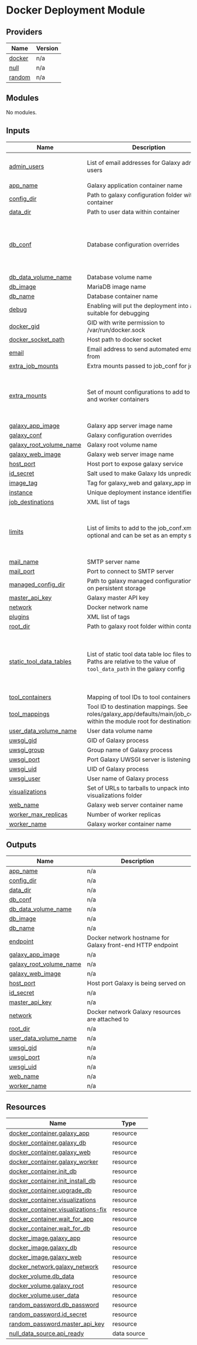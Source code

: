 # Docker Deployment Module
<!-- BEGIN_TF_DOCS -->
## Providers

| Name | Version |
|------|---------|
| <a name="provider_docker"></a> [docker](#provider\_docker) | n/a |
| <a name="provider_null"></a> [null](#provider\_null) | n/a |
| <a name="provider_random"></a> [random](#provider\_random) | n/a |

## Modules

No modules.

## Inputs

| Name | Description | Type | Default | Required |
|------|-------------|------|---------|:--------:|
| <a name="input_admin_users"></a> [admin\_users](#input\_admin\_users) | List of email addresses for Galaxy admin users | `set(string)` | <pre>[<br>  "admin@brinkmanlab.ca"<br>]</pre> | no |
| <a name="input_app_name"></a> [app\_name](#input\_app\_name) | Galaxy application container name | `string` | `null` | no |
| <a name="input_config_dir"></a> [config\_dir](#input\_config\_dir) | Path to galaxy configuration folder within container | `string` | `null` | no |
| <a name="input_data_dir"></a> [data\_dir](#input\_data\_dir) | Path to user data within container | `string` | `null` | no |
| <a name="input_db_conf"></a> [db\_conf](#input\_db\_conf) | Database configuration overrides | <pre>object({<br>    scheme = string<br>    host   = string<br>    name   = string<br>    user   = string<br>    pass   = string<br>  })</pre> | `null` | no |
| <a name="input_db_data_volume_name"></a> [db\_data\_volume\_name](#input\_db\_data\_volume\_name) | Database volume name | `string` | `null` | no |
| <a name="input_db_image"></a> [db\_image](#input\_db\_image) | MariaDB image name | `string` | `null` | no |
| <a name="input_db_name"></a> [db\_name](#input\_db\_name) | Database container name | `string` | `null` | no |
| <a name="input_debug"></a> [debug](#input\_debug) | Enabling will put the deployment into a mode suitable for debugging | `bool` | `false` | no |
| <a name="input_docker_gid"></a> [docker\_gid](#input\_docker\_gid) | GID with write permission to /var/run/docker.sock | `number` | n/a | yes |
| <a name="input_docker_socket_path"></a> [docker\_socket\_path](#input\_docker\_socket\_path) | Host path to docker socket | `string` | `"/var/run/docker.sock"` | no |
| <a name="input_email"></a> [email](#input\_email) | Email address to send automated emails from | `string` | n/a | yes |
| <a name="input_extra_job_mounts"></a> [extra\_job\_mounts](#input\_extra\_job\_mounts) | Extra mounts passed to job\_conf for jobs | `set(string)` | `[]` | no |
| <a name="input_extra_mounts"></a> [extra\_mounts](#input\_extra\_mounts) | Set of mount configurations to add to app and worker containers | <pre>set(object({<br>    source    = string<br>    target    = string<br>    type      = string<br>    read_only = bool<br>  }))</pre> | `[]` | no |
| <a name="input_galaxy_app_image"></a> [galaxy\_app\_image](#input\_galaxy\_app\_image) | Galaxy app server image name | `string` | `null` | no |
| <a name="input_galaxy_conf"></a> [galaxy\_conf](#input\_galaxy\_conf) | Galaxy configuration overrides | `map(string)` | `{}` | no |
| <a name="input_galaxy_root_volume_name"></a> [galaxy\_root\_volume\_name](#input\_galaxy\_root\_volume\_name) | Galaxy root volume name | `string` | `null` | no |
| <a name="input_galaxy_web_image"></a> [galaxy\_web\_image](#input\_galaxy\_web\_image) | Galaxy web server image name | `string` | `null` | no |
| <a name="input_host_port"></a> [host\_port](#input\_host\_port) | Host port to expose galaxy service | `number` | `null` | no |
| <a name="input_id_secret"></a> [id\_secret](#input\_id\_secret) | Salt used to make Galaxy Ids unpredictable | `string` | `""` | no |
| <a name="input_image_tag"></a> [image\_tag](#input\_image\_tag) | Tag for galaxy\_web and galaxy\_app image | `string` | `"latest"` | no |
| <a name="input_instance"></a> [instance](#input\_instance) | Unique deployment instance identifier | `string` | `""` | no |
| <a name="input_job_destinations"></a> [job\_destinations](#input\_job\_destinations) | XML list of <destination> tags | `string` | `""` | no |
| <a name="input_limits"></a> [limits](#input\_limits) | List of limits to add to the job\_conf.xml. id is optional and can be set as an empty string. | <pre>list(object({<br>    type  = string<br>    tag   = string<br>    value = string<br>    id    = string<br>  }))</pre> | `[]` | no |
| <a name="input_mail_name"></a> [mail\_name](#input\_mail\_name) | SMTP server name | `string` | `"mail"` | no |
| <a name="input_mail_port"></a> [mail\_port](#input\_mail\_port) | Port to connect to SMTP server | `number` | `587` | no |
| <a name="input_managed_config_dir"></a> [managed\_config\_dir](#input\_managed\_config\_dir) | Path to galaxy managed configuration folder on persistent storage | `string` | `null` | no |
| <a name="input_master_api_key"></a> [master\_api\_key](#input\_master\_api\_key) | Galaxy master API key | `string` | `""` | no |
| <a name="input_network"></a> [network](#input\_network) | Docker network name | `string` | `""` | no |
| <a name="input_plugins"></a> [plugins](#input\_plugins) | XML list of <plugin> tags | `string` | `""` | no |
| <a name="input_root_dir"></a> [root\_dir](#input\_root\_dir) | Path to galaxy root folder within container | `string` | `null` | no |
| <a name="input_static_tool_data_tables"></a> [static\_tool\_data\_tables](#input\_static\_tool\_data\_tables) | List of static tool data table loc files to load. Paths are relative to the value of `tool_data_path` in the galaxy config | <pre>list(object({<br>    name = string<br>    path = string<br>    allow_duplicate_entries = bool<br>    comment_char = string<br>    columns = list(string)<br>  }))</pre> | `[]` | no |
| <a name="input_tool_containers"></a> [tool\_containers](#input\_tool\_containers) | Mapping of tool IDs to tool containers | `map(string)` | `{}` | no |
| <a name="input_tool_mappings"></a> [tool\_mappings](#input\_tool\_mappings) | Tool ID to destination mappings. See roles/galaxy\_app/defaults/main/job\_conf.yml within the module root for destinations. | `map(string)` | `{}` | no |
| <a name="input_user_data_volume_name"></a> [user\_data\_volume\_name](#input\_user\_data\_volume\_name) | User data volume name | `string` | `null` | no |
| <a name="input_uwsgi_gid"></a> [uwsgi\_gid](#input\_uwsgi\_gid) | GID of Galaxy process | `number` | `null` | no |
| <a name="input_uwsgi_group"></a> [uwsgi\_group](#input\_uwsgi\_group) | Group name of Galaxy process | `string` | `null` | no |
| <a name="input_uwsgi_port"></a> [uwsgi\_port](#input\_uwsgi\_port) | Port Galaxy UWSGI server is listening from | `number` | `null` | no |
| <a name="input_uwsgi_uid"></a> [uwsgi\_uid](#input\_uwsgi\_uid) | UID of Galaxy process | `number` | `null` | no |
| <a name="input_uwsgi_user"></a> [uwsgi\_user](#input\_uwsgi\_user) | User name of Galaxy process | `string` | `null` | no |
| <a name="input_visualizations"></a> [visualizations](#input\_visualizations) | Set of URLs to tarballs to unpack into visualizations folder | `set(string)` | `[]` | no |
| <a name="input_web_name"></a> [web\_name](#input\_web\_name) | Galaxy web server container name | `string` | `null` | no |
| <a name="input_worker_max_replicas"></a> [worker\_max\_replicas](#input\_worker\_max\_replicas) | Number of worker replicas | `number` | `1` | no |
| <a name="input_worker_name"></a> [worker\_name](#input\_worker\_name) | Galaxy worker container name | `string` | `null` | no |

## Outputs

| Name | Description |
|------|-------------|
| <a name="output_app_name"></a> [app\_name](#output\_app\_name) | n/a |
| <a name="output_config_dir"></a> [config\_dir](#output\_config\_dir) | n/a |
| <a name="output_data_dir"></a> [data\_dir](#output\_data\_dir) | n/a |
| <a name="output_db_conf"></a> [db\_conf](#output\_db\_conf) | n/a |
| <a name="output_db_data_volume_name"></a> [db\_data\_volume\_name](#output\_db\_data\_volume\_name) | n/a |
| <a name="output_db_image"></a> [db\_image](#output\_db\_image) | n/a |
| <a name="output_db_name"></a> [db\_name](#output\_db\_name) | n/a |
| <a name="output_endpoint"></a> [endpoint](#output\_endpoint) | Docker network hostname for Galaxy front-end HTTP endpoint |
| <a name="output_galaxy_app_image"></a> [galaxy\_app\_image](#output\_galaxy\_app\_image) | n/a |
| <a name="output_galaxy_root_volume_name"></a> [galaxy\_root\_volume\_name](#output\_galaxy\_root\_volume\_name) | n/a |
| <a name="output_galaxy_web_image"></a> [galaxy\_web\_image](#output\_galaxy\_web\_image) | n/a |
| <a name="output_host_port"></a> [host\_port](#output\_host\_port) | Host port Galaxy is being served on |
| <a name="output_id_secret"></a> [id\_secret](#output\_id\_secret) | n/a |
| <a name="output_master_api_key"></a> [master\_api\_key](#output\_master\_api\_key) | n/a |
| <a name="output_network"></a> [network](#output\_network) | Docker network Galaxy resources are attached to |
| <a name="output_root_dir"></a> [root\_dir](#output\_root\_dir) | n/a |
| <a name="output_user_data_volume_name"></a> [user\_data\_volume\_name](#output\_user\_data\_volume\_name) | n/a |
| <a name="output_uwsgi_gid"></a> [uwsgi\_gid](#output\_uwsgi\_gid) | n/a |
| <a name="output_uwsgi_port"></a> [uwsgi\_port](#output\_uwsgi\_port) | n/a |
| <a name="output_uwsgi_uid"></a> [uwsgi\_uid](#output\_uwsgi\_uid) | n/a |
| <a name="output_web_name"></a> [web\_name](#output\_web\_name) | n/a |
| <a name="output_worker_name"></a> [worker\_name](#output\_worker\_name) | n/a |

## Resources

| Name | Type |
|------|------|
| [docker_container.galaxy_app](https://registry.terraform.io/providers/kreuzwerker/docker/latest/docs/resources/container) | resource |
| [docker_container.galaxy_db](https://registry.terraform.io/providers/kreuzwerker/docker/latest/docs/resources/container) | resource |
| [docker_container.galaxy_web](https://registry.terraform.io/providers/kreuzwerker/docker/latest/docs/resources/container) | resource |
| [docker_container.galaxy_worker](https://registry.terraform.io/providers/kreuzwerker/docker/latest/docs/resources/container) | resource |
| [docker_container.init_db](https://registry.terraform.io/providers/kreuzwerker/docker/latest/docs/resources/container) | resource |
| [docker_container.init_install_db](https://registry.terraform.io/providers/kreuzwerker/docker/latest/docs/resources/container) | resource |
| [docker_container.upgrade_db](https://registry.terraform.io/providers/kreuzwerker/docker/latest/docs/resources/container) | resource |
| [docker_container.visualizations](https://registry.terraform.io/providers/kreuzwerker/docker/latest/docs/resources/container) | resource |
| [docker_container.visualizations-fix](https://registry.terraform.io/providers/kreuzwerker/docker/latest/docs/resources/container) | resource |
| [docker_container.wait_for_app](https://registry.terraform.io/providers/kreuzwerker/docker/latest/docs/resources/container) | resource |
| [docker_container.wait_for_db](https://registry.terraform.io/providers/kreuzwerker/docker/latest/docs/resources/container) | resource |
| [docker_image.galaxy_app](https://registry.terraform.io/providers/kreuzwerker/docker/latest/docs/resources/image) | resource |
| [docker_image.galaxy_db](https://registry.terraform.io/providers/kreuzwerker/docker/latest/docs/resources/image) | resource |
| [docker_image.galaxy_web](https://registry.terraform.io/providers/kreuzwerker/docker/latest/docs/resources/image) | resource |
| [docker_network.galaxy_network](https://registry.terraform.io/providers/kreuzwerker/docker/latest/docs/resources/network) | resource |
| [docker_volume.db_data](https://registry.terraform.io/providers/kreuzwerker/docker/latest/docs/resources/volume) | resource |
| [docker_volume.galaxy_root](https://registry.terraform.io/providers/kreuzwerker/docker/latest/docs/resources/volume) | resource |
| [docker_volume.user_data](https://registry.terraform.io/providers/kreuzwerker/docker/latest/docs/resources/volume) | resource |
| [random_password.db_password](https://registry.terraform.io/providers/hashicorp/random/latest/docs/resources/password) | resource |
| [random_password.id_secret](https://registry.terraform.io/providers/hashicorp/random/latest/docs/resources/password) | resource |
| [random_password.master_api_key](https://registry.terraform.io/providers/hashicorp/random/latest/docs/resources/password) | resource |
| [null_data_source.api_ready](https://registry.terraform.io/providers/hashicorp/null/latest/docs/data-sources/data_source) | data source |
<!-- END_TF_DOCS -->